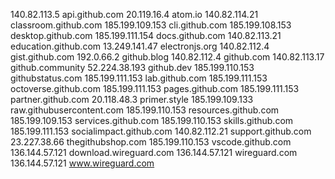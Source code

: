 140.82.113.5 api.github.com
20.119.16.4 atom.io
140.82.114.21 classroom.github.com
185.199.109.153 cli.github.com
185.199.108.153 desktop.github.com
185.199.111.154 docs.github.com
140.82.113.21 education.github.com
13.249.141.47 electronjs.org
140.82.112.4 gist.github.com
192.0.66.2 github.blog
140.82.112.4 github.com
140.82.113.17 github.community
52.224.38.193 github.dev
185.199.110.153 githubstatus.com
185.199.111.153 lab.github.com
185.199.111.153 octoverse.github.com
185.199.111.153 pages.github.com
185.199.111.153 partner.github.com
20.118.48.3 primer.style
185.199.109.133 raw.githubusercontent.com
185.199.110.153 resources.github.com
185.199.109.153 services.github.com
185.199.110.153 skills.github.com
185.199.111.153 socialimpact.github.com
140.82.112.21 support.github.com
23.227.38.66 thegithubshop.com
185.199.110.153 vscode.github.com
136.144.57.121 download.wireguard.com
136.144.57.121 wireguard.com
136.144.57.121 www.wireguard.com

